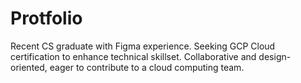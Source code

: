 # Protfolio
Recent CS graduate with Figma experience.  Seeking GCP Cloud certification to enhance technical skillset. Collaborative and design-oriented, eager to contribute to a cloud computing team.
